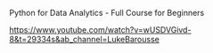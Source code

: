 Python for Data Analytics - Full Course for Beginners

https://www.youtube.com/watch?v=wUSDVGivd-8&t=29334s&ab_channel=LukeBarousse

